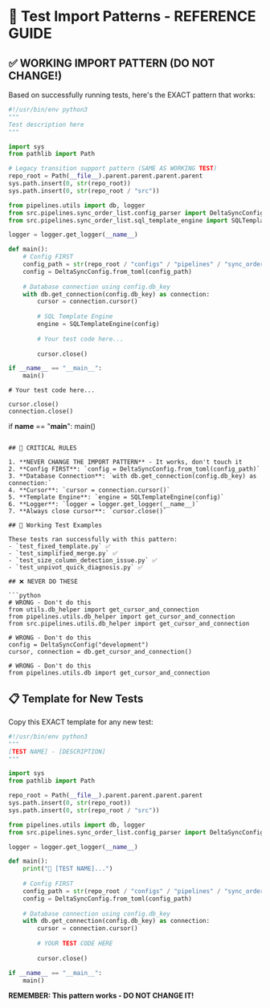 # 🔧 Test Import Patterns - REFERENCE GUIDE

## ✅ WORKING IMPORT PATTERN (DO NOT CHANGE!)

Based on successfully running tests, here's the EXACT pattern that works:

```python
#!/usr/bin/env python3
"""
Test description here
"""

import sys
from pathlib import Path

# Legacy transition support pattern (SAME AS WORKING TEST)
repo_root = Path(__file__).parent.parent.parent.parent
sys.path.insert(0, str(repo_root))
sys.path.insert(0, str(repo_root / "src"))

from pipelines.utils import db, logger
from src.pipelines.sync_order_list.config_parser import DeltaSyncConfig
from src.pipelines.sync_order_list.sql_template_engine import SQLTemplateEngine

logger = logger.get_logger(__name__)

def main():
    # Config FIRST
    config_path = str(repo_root / "configs" / "pipelines" / "sync_order_list.toml")
    config = DeltaSyncConfig.from_toml(config_path)
    
    # Database connection using config.db_key
    with db.get_connection(config.db_key) as connection:
        cursor = connection.cursor()
        
        # SQL Template Engine
        engine = SQLTemplateEngine(config)
        
        # Your test code here...
        
        cursor.close()

if __name__ == "__main__":
    main()
```
    
    # Your test code here...
    
    cursor.close()
    connection.close()

if __name__ == "__main__":
    main()
```

## 🚨 CRITICAL RULES

1. **NEVER CHANGE THE IMPORT PATTERN** - It works, don't touch it
2. **Config FIRST**: `config = DeltaSyncConfig.from_toml(config_path)`
3. **Database Connection**: `with db.get_connection(config.db_key) as connection:`
4. **Cursor**: `cursor = connection.cursor()`
5. **Template Engine**: `engine = SQLTemplateEngine(config)`
6. **Logger**: `logger = logger.get_logger(__name__)`
7. **Always close cursor**: `cursor.close()`

## 📁 Working Test Examples

These tests ran successfully with this pattern:
- `test_fixed_template.py` ✅
- `test_simplified_merge.py` ✅  
- `test_size_column_detection_issue.py` ✅
- `test_unpivot_quick_diagnosis.py` ✅

## ❌ NEVER DO THESE

```python
# WRONG - Don't do this
from utils.db_helper import get_cursor_and_connection
from pipelines.utils.db_helper import get_cursor_and_connection
from src.pipelines.utils.db_helper import get_cursor_and_connection

# WRONG - Don't do this
config = DeltaSyncConfig("development")
cursor, connection = db.get_cursor_and_connection()

# WRONG - Don't do this  
from pipelines.utils.db import get_cursor_and_connection
```

## 📋 Template for New Tests

Copy this EXACT template for any new test:

```python
#!/usr/bin/env python3
"""
[TEST NAME] - [DESCRIPTION]
"""

import sys
from pathlib import Path

repo_root = Path(__file__).parent.parent.parent.parent
sys.path.insert(0, str(repo_root))
sys.path.insert(0, str(repo_root / "src"))

from pipelines.utils import db, logger
from src.pipelines.sync_order_list.config_parser import DeltaSyncConfig

logger = logger.get_logger(__name__)

def main():
    print("🧪 [TEST NAME]...")
    
    # Config FIRST
    config_path = str(repo_root / "configs" / "pipelines" / "sync_order_list.toml")
    config = DeltaSyncConfig.from_toml(config_path)
    
    # Database connection using config.db_key
    with db.get_connection(config.db_key) as connection:
        cursor = connection.cursor()
        
        # YOUR TEST CODE HERE
        
        cursor.close()

if __name__ == "__main__":
    main()
```

**REMEMBER: This pattern works - DO NOT CHANGE IT!**
